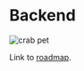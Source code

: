 # Backend

![crab pet](https://i.imgur.com/LbZJgmm.gif)

Link to [roadmap](https://www.dropbox.com/scl/fi/rsyh6p0wzddm9tpr9sc9b/AlcatrazPM-Roadmap.paper?dl=0&rlkey=btnjbf5vg4oaz1dtfx8xx6854).
